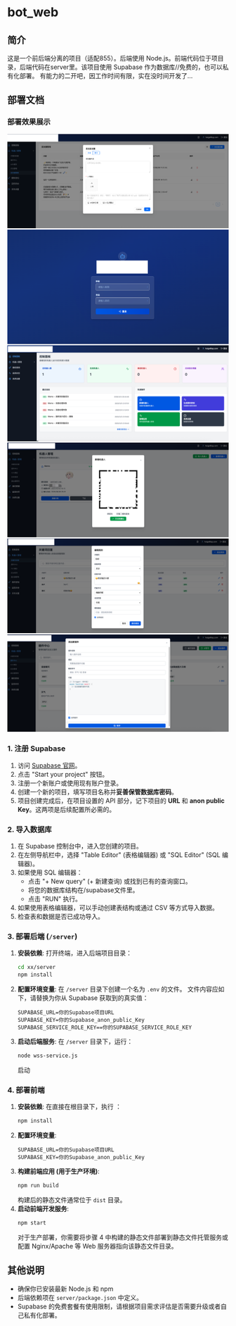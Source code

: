 # bot_web

## 简介
这是一个前后端分离的项目（适配855）。后端使用 Node.js。前端代码位于项目录，后端代码在server里。该项目使用 Supabase 作为数据库//免费的，也可以私有化部署。
有能力的二开吧，因工作时间有限，实在没时间开发了...
## 部署文档

### 部署效果展示
![部署效果图0](./img/0.png)
![部署效果图1](./img/1.png)
![部署效果图2](./img/2.png)
![部署效果图3](./img/3.png)
![部署效果图4](./img/4.png)
![部署效果图5](./img/5.png)

### 1. 注册 Supabase
1.  访问 [Supabase 官网](https://supabase.io/)。
2.  点击 "Start your project" 按钮。
3.  注册一个新账户或使用现有账户登录。
4.  创建一个新的项目，填写项目名称并**妥善保管数据库密码**。
5.  项目创建完成后，在项目设置的 API 部分，记下项目的 **URL** 和 **anon public Key**。这两项是后续配置所必需的。

### 2. 导入数据库
1.  在 Supabase 控制台中，进入您创建的项目。
2.  在左侧导航栏中，选择 "Table Editor" (表格编辑器) 或 "SQL Editor" (SQL 编辑器)。
3.  如果使用 SQL 编辑器：
    *   点击 "+ New query" (+ 新建查询) 或找到已有的查询窗口。
    *   将您的数据库结构在/supabase文件里。
    *   点击 "RUN" 执行。
4.  如果使用表格编辑器，可以手动创建表结构或通过 CSV 等方式导入数据。
5.  检查表和数据是否已成功导入。

### 3. 部署后端 (`/server`)
1.  **安装依赖**:
    打开终端，进入后端项目目录：
    ```bash
    cd xx/server
    npm install
    ```
2.  **配置环境变量**:
    在 `/server` 目录下创建一个名为 `.env` 的文件。
    文件内容应如下，请替换为你从 Supabase 获取到的真实值：
    ```env
    SUPABASE_URL=你的Supabase项目URL
    SUPABASE_KEY=你的Supabase_anon_public_Key
    SUPABASE_SERVICE_ROLE_KEY==你的SUPABASE_SERVICE_ROLE_KEY
    ```
3.  **启动后端服务**:
    在 `/server` 目录下，运行：
    ```bash
    node wss-service.js
    ```
    启动

### 4. 部署前端

1.  **安装依赖**:
    在直接在根目录下，执行 ：
    ```bash
    npm install
    ```
2.  **配置环境变量**:
    ```env
    SUPABASE_URL=你的Supabase项目URL
    SUPABASE_KEY=你的Supabase_anon_public_Key
4.  **构建前端应用 (用于生产环境)**:
    ```bash
    npm run build
    ```
    构建后的静态文件通常位于  `dist` 目录。
5.  **启动前端开发服务**:
    ```bash
    npm start
    ```
    对于生产部署，你需要将步骤 4 中构建的静态文件部署到静态文件托管服务或配置 Nginx/Apache 等 Web 服务器指向该静态文件目录。

## 其他说明
-   确保你已安装最新 Node.js 和 npm 
-   后端依赖项在 `server/package.json` 中定义。
-   Supabase 的免费套餐有使用限制，请根据项目需求评估是否需要升级或者自己私有化部署。
